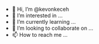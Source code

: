 - 👋 Hi, I’m @kevonkeceh
- 👀 I’m interested in ...
- 🌱 I’m currently learning ...
- 💞️ I’m looking to collaborate on ...
- 📫 How to reach me ...

<!---
kevonkeceh/kevonkeceh is a ✨ special ✨ repository because its `README.md` (this file) appears on your GitHub profile.
You can click the Preview link to take a look at your changes.
--->
